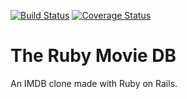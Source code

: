 [![Build Status](https://travis-ci.org/Kalimaha/RubyMovieDB.svg?branch=master)](https://travis-ci.org/Kalimaha/RubyMovieDB)
[![Coverage Status](https://coveralls.io/repos/github/Kalimaha/RubyMovieDB/badge.svg?branch=master)](https://coveralls.io/github/Kalimaha/RubyMovieDB?branch=master)

# The Ruby Movie DB
An IMDB clone made with Ruby on Rails.
